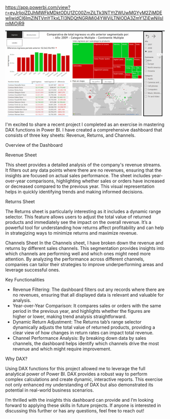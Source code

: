 https://app.powerbi.com/view?r=eyJrIjoiZDJhMWFkMDktODU1ZC00ZmZiLTk3NTYtZWUwMGYyM2ZjMDEwIiwidCI6ImZlNTVmYTkxLTI3NDQtNGRjMi04YWViLTNlODA3ZmY1ZjEwNiIsImMiOjR9

![asd](Animation.gif)

I'm excited to share a recent project I completed as an exercise in mastering DAX functions in Power BI. I have created a comprehensive dashboard that consists of three key sheets: Revenue, Returns, and Channels.

Overview of the Dashboard

Revenue Sheet

This sheet provides a detailed analysis of the company's revenue streams. It filters out any data points where there are no revenues, ensuring that the insights are focused on actual sales performance. The sheet includes year-over-year comparisons, highlighting whether sales or orders have increased or decreased compared to the previous year. This visual representation helps in quickly identifying trends and making informed decisions.

Returns Sheet

The Returns sheet is particularly interesting as it includes a dynamic range selector. This feature allows users to adjust the total value of returned products and immediately see the impact on the overall revenue. It’s a powerful tool for understanding how returns affect profitability and can help in strategizing ways to minimize returns and maximize revenue.

Channels Sheet
In the Channels sheet, I have broken down the revenue and returns by different sales channels. This segmentation provides insights into which channels are performing well and which ones might need more attention. By analyzing the performance across different channels, companies can tailor their strategies to improve underperforming areas and leverage successful ones.

Key Functionalities
- Revenue Filtering: The dashboard filters out any records where there are no revenues, ensuring that all displayed data is relevant and valuable for analysis.
- Year-over-Year Comparison: It compares sales or orders with the same period in the previous year, and highlights whether the figures are higher or lower, making trend analysis straightforward.
- Dynamic Return Adjustment: The Returns tab’s range selector dynamically adjusts the total value of returned products, providing a clear view of how changes in return rates can impact total revenue.
- Channel Performance Analysis: By breaking down data by sales channels, the dashboard helps identify which channels drive the most revenue and which might require improvement.

Why DAX?

Using DAX functions for this project allowed me to leverage the full analytical power of Power BI. DAX provides a robust way to perform complex calculations and create dynamic, interactive reports. This exercise not only enhanced my understanding of DAX but also demonstrated its potential in real-world business scenarios.

I’m thrilled with the insights this dashboard can provide and I’m looking forward to applying these skills in future projects. If anyone is interested in discussing this further or has any questions, feel free to reach out!
